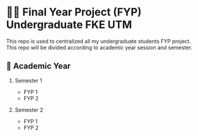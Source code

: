 # 🧑‍🎓 Final Year Project (FYP) Undergraduate FKE UTM 

This repo is used to centralized all my undergraduate students FYP project. This repo will be divided according to academic year session and semester. 

## 📑 Academic Year 

1. Semester 1
   * FYP 1
   * FYP 2
    
2. Semester 2
   * FYP 1
   * FYP 2






